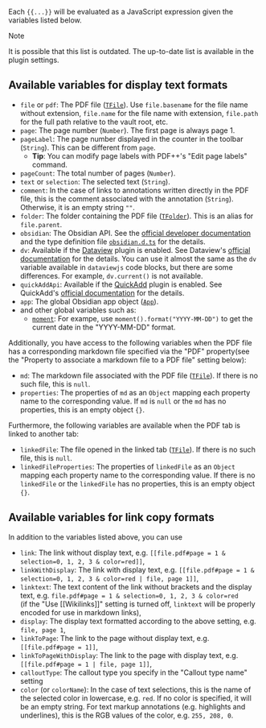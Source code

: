 Each `{{...}}` will be evaluated as a JavaScript expression given the variables listed below.

> [!note]
> It is possible that this list is outdated. The up-to-date list is available in the plugin settings.

## Available variables for display text formats

- `file` or `pdf`: The PDF file ([`TFile`](https://docs.obsidian.md/Reference/TypeScript+API/TFile)). Use `file.basename` for the file name without extension, `file.name` for the file name with extension, `file.path` for the full path relative to the vault root, etc.
- `page`: The page number (`Number`). The first page is always page 1.
- `pageLabel`: The page number displayed in the counter in the toolbar (`String`). This can be different from `page`.
    - **Tip**: You can modify page labels with PDF++'s "Edit page labels" command.
- `pageCount`: The total number of pages (`Number`).
- `text` or `selection`: The selected text (`String`).
- `comment`: In the case of links to annotations written directly in the PDF file, this is the comment associated with the annotation (`String`). Otherwise, it is an empty string `""`.
- `folder`: The folder containing the PDF file ([`TFolder`](https://docs.obsidian.md/Reference/TypeScript+API/TFolder)). This is an alias for `file.parent`.
- `obsidian`: The Obsidian API. See the [official developer documentation](https://docs.obsidian.md/Home) and the type definition file [`obsidian.d.ts`](https://github.com/obsidianmd/obsidian-api/blob/master/obsidian.d.ts) for the details.
- `dv`: Available if the [Dataview](obsidian://show-plugin?id=dataview) plugin is enabled. See Dataview's [official documentation](https://blacksmithgu.github.io/obsidian-dataview/api/code-reference/) for the details. You can use it almost the same as the `dv` variable available in `dataviewjs` code blocks, but there are some differences. For example, `dv.current()` is not available.
- `quickAddApi`: Available if the [QuickAdd](obsidian://show-plugin?id=quickadd) plugin is enabled. See QuickAdd's [official documentation](https://quickadd.obsidian.guide/docs/QuickAddAPI) for the details.
- `app`: The global Obsidian app object ([`App`](https://docs.obsidian.md/Reference/TypeScript+API/App)).
- and other global variables such as:
  - [`moment`](https://momentjs.com/docs/#/displaying/): For exampe, use `moment().format("YYYY-MM-DD")` to get the current date in the "YYYY-MM-DD" format.

Additionally, you have access to the following variables when the PDF file has a corresponding markdown file specified via the "PDF" property(see the "Property to associate a markdown file to a PDF file" setting below): 

- `md`: The markdown file associated with the PDF file ([`TFile`](https://docs.obsidian.md/Reference/TypeScript+API/TFile)). If there is no such file, this is `null`.
- `properties`: The properties of `md` as an `Object` mapping each property name to the corresponding value. If `md` is `null` or the `md` has no properties, this is an empty object `{}`.

Furthermore, the following variables are available when the PDF tab is linked to another tab:

- `linkedFile`: The file opened in the linked tab ([`TFile`](https://docs.obsidian.md/Reference/TypeScript+API/TFile)). If there is no such file, this is `null`.
- `linkedFileProperties`: The properties of `linkedFile` as an `Object` mapping each property name to the corresponding value. If there is no `linkedFile` or the `linkedFile` has no properties, this is an empty object `{}`.

## Available variables for link copy formats

In addition to the variables listed above, you can use

- `link`: The link without display text, e.g. `[[file.pdf#page = 1 & selection=0, 1, 2, 3 & color=red]]`,
- `linkWithDisplay`: The link with display text, e.g. `[[file.pdf#page = 1 & selection=0, 1, 2, 3 & color=red | file, page 1]]`,
- `linktext`: The text content of the link without brackets and the display text, e.g. `file.pdf#page = 1 & selection=0, 1, 2, 3 & color=red` <br>(if the "Use \[\[Wikilinks\]\]" setting is turned off, `linktext` will be properly encoded for use in markdown links),
- `display`: The display text formatted according to the above setting, e.g. `file, page 1`,
- `linkToPage`: The link to the page without display text, e.g. `[[file.pdf#page = 1]]`,
- `linkToPageWithDisplay`: The link to the page with display text, e.g. `[[file.pdf#page = 1 | file, page 1]]`,
- `calloutType`: The callout type you specify in the "Callout type name" setting
- `color` (or `colorName`): In the case of text selections, this is the name of the selected color in lowercase, e.g. `red`. If no color is specified, it will be an empty string. For text markup annotations (e.g. highlights and underlines), this is the RGB values of the color, e.g. `255, 208, 0`.
